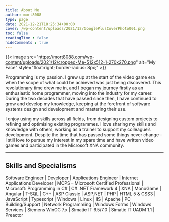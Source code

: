 ```yaml
---
title: About Me
author: mort8088
type: page
date: 2021-12-21T18:25:34+00:00
cover: /wp-content/uploads/2021/12/GooglePlusCoverPhoto001.png
toc: false
readingTime : false
hideComments : true
---
```


{{< image src="https://mort8088.com/wp-content/uploads/2021/12/cropped-Me-512x512-1-270x270.png" alt="My Face" style="float:right; border-radius: 8px;" >}}

Programming is my passion. I grew up at the start of the video game era when the scope of what could be achieved was just being discovered. This revolutionary time drew me in, and I began my journey firstly as an enthusiastic home programmer, moving into the industry for my career. During the two decades that have passed since then, I have continued to grow and develop my knowledge, keeping at the forefront of software systems design and development and mastering their use.

I enjoy using my skills across all fields, from designing custom projects to refining and optimising existing programmes. I love sharing my skills and knowledge with others, working as a trainer to support my colleague’s development. Despite the time that has passed some things never change – I still love to pursue my interest in my spare time and have written video games and participated in the Microsoft XNA community.

* * *

## Skills and Specialisms

Software Engineer | Developer | Applications Engineer | Internet Applications Developer | MCPS – Microsoft Certified Professional | Microsoft: Programming in C# | C# .NET Framework 4 | XNA | MonoGame | Angular | T-SQL | C++ | ASP Classic | ASP.NET | PHP | HTML 5 & CSS3 | JavaScript | Typescript | Windows | Linux | IIS | Apache | PC Building/Support | Network Programming | Windows Forms | Windows Services | Siemens WinCC 7.x | Simatic IT 6.5/7.0 | Simatic IT UADM 1.1 | Preactor